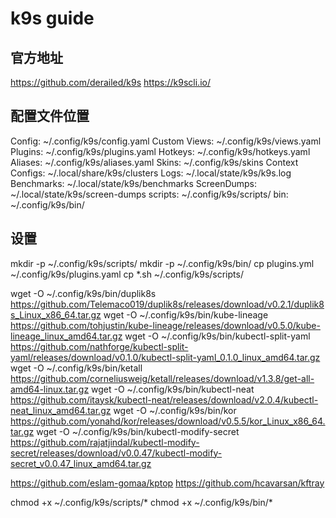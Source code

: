 # k9s guide

## 官方地址
https://github.com/derailed/k9s
https://k9scli.io/

## 配置文件位置
Config:            ~/.config/k9s/config.yaml
Custom Views:      ~/.config/k9s/views.yaml
Plugins:           ~/.config/k9s/plugins.yaml
Hotkeys:           ~/.config/k9s/hotkeys.yaml
Aliases:           ~/.config/k9s/aliases.yaml
Skins:             ~/.config/k9s/skins
Context Configs:   ~/.local/share/k9s/clusters
Logs:              ~/.local/state/k9s/k9s.log
Benchmarks:        ~/.local/state/k9s/benchmarks
ScreenDumps:       ~/.local/state/k9s/screen-dumps
scripts:            ~/.config/k9s/scripts/
bin:               ~/.config/k9s/bin/

## 设置
mkdir -p        ~/.config/k9s/scripts/
mkdir -p        ~/.config/k9s/bin/
cp plugins.yml  ~/.config/k9s/plugins.yaml
cp *.sh         ~/.config/k9s/scripts/


wget -O  ~/.config/k9s/bin/duplik8s              https://github.com/Telemaco019/duplik8s/releases/download/v0.2.1/duplik8s_Linux_x86_64.tar.gz
wget -O  ~/.config/k9s/bin/kube-lineage          https://github.com/tohjustin/kube-lineage/releases/download/v0.5.0/kube-lineage_linux_amd64.tar.gz
wget -O  ~/.config/k9s/bin/kubectl-split-yaml    https://github.com/nathforge/kubectl-split-yaml/releases/download/v0.1.0/kubectl-split-yaml_0.1.0_linux_amd64.tar.gz
wget -O  ~/.config/k9s/bin/ketall                https://github.com/corneliusweig/ketall/releases/download/v1.3.8/get-all-amd64-linux.tar.gz
wget -O  ~/.config/k9s/bin/kubectl-neat          https://github.com/itaysk/kubectl-neat/releases/download/v2.0.4/kubectl-neat_linux_amd64.tar.gz
wget -O  ~/.config/k9s/bin/kor                   https://github.com/yonahd/kor/releases/download/v0.5.5/kor_Linux_x86_64.tar.gz
wget -O  ~/.config/k9s/bin/kubectl-modify-secret https://github.com/rajatjindal/kubectl-modify-secret/releases/download/v0.0.47/kubectl-modify-secret_v0.0.47_linux_amd64.tar.gz

https://github.com/eslam-gomaa/kptop
https://github.com/hcavarsan/kftray

chmod +x ~/.config/k9s/scripts/*
chmod +x ~/.config/k9s/bin/*